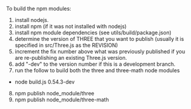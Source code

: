 To build the npm modules:

1. install nodejs.
2. install npm (if it was not installed with nodejs)
3. install npm module dependencies (see utils/build/package.json)
4. determine the version of THREE that you want to publish (usually it is specified in src/Three.js as the REVISION)
5. increment the fix number above what was previously published if you are re-publishing an existing Three.js version.
6. add "-dev" to the version number if this is a development branch.
7. run the follow to build both the three and three-math node modules
 * node build.js 0.54.3-dev
8. npm publish node_module/three
9. npm publish node_module/three-math


